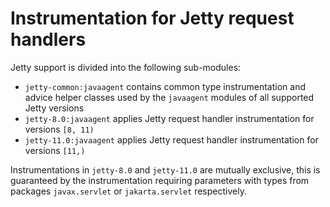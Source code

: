 # Instrumentation for Jetty request handlers

Jetty support is divided into the following sub-modules:

- `jetty-common:javaagent` contains common type instrumentation and advice helper classes used by
  the `javaagent` modules of all supported Jetty versions
- `jetty-8.0:javaagent` applies Jetty request handler instrumentation for versions `[8, 11)`
- `jetty-11.0:javaagent` applies Jetty request handler instrumentation for versions `[11,)`

Instrumentations in `jetty-8.0` and `jetty-11.0` are mutually exclusive, this is guaranteed by the
instrumentation requiring parameters with types from packages `javax.servlet` or `jakarta.servlet`
respectively.
